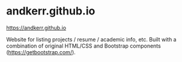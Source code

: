 # andkerr.github.io

https://andkerr.github.io

Website for listing projects / resume / academic info, etc. Built with a combination of original HTML/CSS and Bootstrap components (https://getbootstrap.com/).
